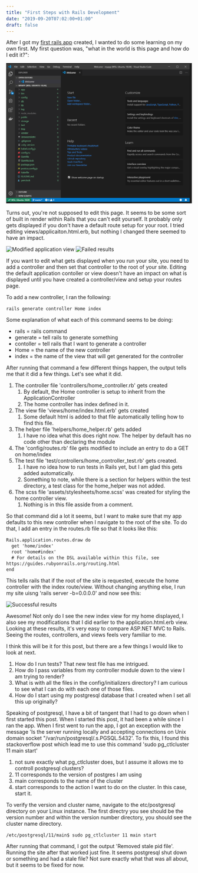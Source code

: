 ```yaml
---
title: "First Steps with Rails Development"
date: "2019-09-20T07:02:00+01:00"
draft: false
---
```


After I got my [first rails app](/blog/RubyOnRailsInWindows) created, I wanted to do some learning on my own first. My first question was, "what in the world is this page and how do I edit it?":

![My first rails app](/images/successmyapp.png)

Turns out, you're not supposed to edit this page. It seems to be some sort of built in render within Rails that you can't edit yourself. It probably only gets displayed if you don't have a default route setup for your root. I tried editing views/applicaiton.html.erb, but nothing I changed there seemed to have an impact.

![Modified application view](/images/ModifiedApplicationView.png)
![Failed results](/images/ModifiedApplicationViewResults.png)

If you want to edit what gets displayed when you run your site, you need to add a controller and then set that controller to the root of your site. Editing the default application contoller or view doesn't have an impact on what is displayed until you have created a controller/view and setup your routes page.

To add a new controller, I ran the following:

```
rails generate controller Home index
```

Some explanation of what each of this command seems to be doing:

- rails = rails command
- generate = tell rails to generate something
- contoller = tell rails that I want to generate a controller
- Home = the name of the new controller
- index = the name of the view that will get generated for the controller

After running that command a few different things happen, the output tells me that it did a few things. Let's see what it did.

1. The controller file 'controllers/home_controller.rb' gets created
   1. By default, the Home controller is setup to inherit from the ApplicationController
   2. The home controller has index defined in it.
2. The view file 'views/home/index.html.erb' gets created
   1. Some default html is added to that file automatically telling how to find this file.
3. The helper file 'helpers/home_helper.rb' gets added
   1. I have no idea what this does right now. The helper by default has no code other than declaring the module
4. The 'config/routes.rb' file gets modified to include an entry to do a GET on home/index
5. The test file 'test/controllers/home_controller_test.rb' gets created.
   1. I have no idea how to run tests in Rails yet, but I am glad this gets added automatically.
   2. Something to note, while there is a section for helpers within the test directory, a test class for the home_helper was not added.
6. The scss file 'assets/stylesheets/home.scss' was created for styling the home controller view. 
   1. Nothing is in this file asside from a comment.

So that command did a lot it seems, but I want to make sure that my app defaults to this new controller when I navigate to the root of the site. To do that, I add an entry in the routes.rb file so that it looks like this:

```
Rails.application.routes.draw do
  get 'home/index'
  root 'home#index'
  # For details on the DSL available within this file, see https://guides.rubyonrails.org/routing.html
end
```

This tells rails that if the root of the site is requested, execute the home controller with the index route/view. Without changing anything else, I run my site uisng 'rails server -b=0.0.0.0' and now see this:

![Successful results](/images/NewHomeController.png)

Awesome! Not only do I see the new index view for my home displayed, I also see my modifications that I did earlier to the application.html.erb view. Looking at these results, it's very easy to compare ASP.NET MVC to Rails. Seeing the routes, controllers, and views feels very familiar to me.

I think this will be it for this post, but there are a few things I would like to look at next.

1. How do I run tests? That new test file has me intrigued.
2. How do I pass variables from my controller module down to the view I am trying to render?
3. What is with all the files in the config/initializers directory? I am curious to see what I can do with each one of those files.
4. How do I start using my postgresql database that I created when I set all this up originally?

   
Speaking of postgresql, I have a bit of tangent that I had to go down when I first started this post. When I started this post, it had been a while since I ran the app. When I first went to run the app, I got an exception with the message 'Is the server running locally and accepting connections on Unix domain socket "/var/run/postgresql/.s.PGSQL.5432'. To fix this, I found this stackoverflow post which lead me to use this command 'sudo pg_ctlcluster 11 main start'

1. not sure exactly what pg_ctlcluster does, but I assume it allows me to controll postgresql clusters?
2. 11 corresponds to the version of postgres I am using
3. main corresponds to the name of the cluster
4. start corresponds to the action I want to do on the cluster. In this case, start it.

To verify the version and cluster name, navigate to the etc/postgresql directory on your Linux instance. The first directry you see should be the version number and within the version number directory, you should see the cluster name directory.

```
/etc/postgresql/11/main$ sudo pg_ctlcluster 11 main start
```

After running that command, I got the output 'Removed stale pid file'. Running the site after that worked just fine. It seems postgresql shut down or something and had a stale file? Not sure exactly what that was all about, but it seems to be fixed for now.




